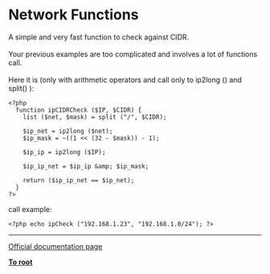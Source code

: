 # Network Functions



A simple and very fast function to check against CIDR.<br><br>Your previous examples are too complicated and involves a lot of functions call.<br><br>Here it is (only with arithmetic operators and call only to ip2long () and split() ):<br>

```
<?php
  function ipCIDRCheck ($IP, $CIDR) {
    list ($net, $mask) = split ("/", $CIDR);
    
    $ip_net = ip2long ($net);
    $ip_mask = ~((1 << (32 - $mask)) - 1);

    $ip_ip = ip2long ($IP);

    $ip_ip_net = $ip_ip &amp; $ip_mask;

    return ($ip_ip_net == $ip_net);
  }
?>
```

call example: 

```
<?php echo ipCheck ("192.168.1.23", "192.168.1.0/24"); ?>
```
  

---

[Official documentation page](https://www.php.net/manual/en/ref.network.php)

**[To root](/README.md)**